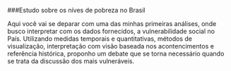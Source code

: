 ###Estudo sobre os níves de pobreza no Brasil

Aqui você vai se deparar com uma das minhas primeiras análises, onde busco interpretar com os dados fornecidos, a vulnerabilidade social no País. 
Utilizando medidas temporais e quantitativas, métodos de visualização, interpretação com visão baseada nos acontencimentos e referência histórica, proponho um debate que se torna necessário quando se trata da discussão dos mais vulneráveis.
